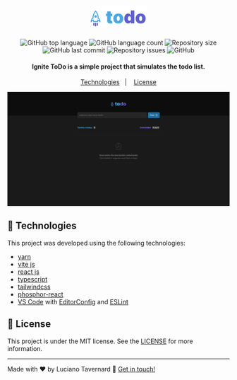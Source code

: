 <h1 align="center">
    <img alt="Ignite todo" src="./src/assets/favicon.png" />
</h1>

<p align="center">
  <img alt="GitHub top language" src="https://img.shields.io/github/languages/top/lucianotavernard/ignite-todo.svg">

  <img alt="GitHub language count" src="https://img.shields.io/github/languages/count/lucianotavernard/ignite-todo.svg">

  <img alt="Repository size" src="https://img.shields.io/github/repo-size/lucianotavernard/ignite-todo.svg">

  <img alt="GitHub last commit" src="https://img.shields.io/github/last-commit/lucianotavernard/ignite-todo.svg">

  <img alt="Repository issues" src="https://img.shields.io/github/issues/lucianotavernard/ignite-todo.svg">

  <img alt="GitHub" src="https://img.shields.io/github/license/lucianotavernard/ignite-todo.svg">
</p>

<h4 align="center">
  Ignite ToDo is a simple project that simulates the todo list.
</h4>

<p align="center">
  <a href="#rocket-technologies">Technologies</a>&nbsp;&nbsp;&nbsp;|&nbsp;&nbsp;&nbsp;
  <a href="#memo-license">License</a>
</p>

<p align="center">
  <img alt="Screenshot" src=".github/screenshot.png">
</p>

## :rocket: Technologies

This project was developed using the following technologies:

- [yarn](https://vitejs.dev/)
- [vite js](https://vitejs.dev/)
- [react js](https://reactjs.org/)
- [typescript][ts]
- [tailwindcss](https://tailwindcss.com/)
- [phosphor-react](https://phosphoricons.com/)
- [VS Code][vscode] with [EditorConfig][vceditconfig] and [ESLint][vceslint]

## :memo: License

This project is under the MIT license. See the [LICENSE](https://github.com/lucianotavernard/ignite-todo/blob/master/LICENSE) for more information.

---

Made with ♥ by Luciano Tavernard :wave: [Get in touch!](https://www.linkedin.com/in/luciano-tavernard/)

[ts]: https://www.typescriptlang.org
[vscode]: https://code.visualstudio.com/
[yarn]: https://yarnpkg.com/
[vceditconfig]: https://marketplace.visualstudio.com/items?itemName=EditorConfig.EditorConfig
[vceslint]: https://marketplace.visualstudio.com/items?itemName=dbaeumer.vscode-eslint
